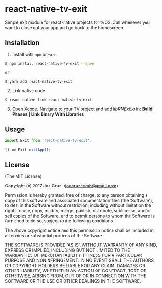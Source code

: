# react-native-tv-exit
Simple exit module for react-native projects for tvOS.  Call whenever you want to close out your app and go back to the homescreen.

Installation
------------

1. Install with `npm` or `yarn`

``` bash
$ npm install react-native-tv-exit --save
 
or
 
$ yarn add react-native-tv-exit
```

2. Link native code

``` bash
$ react-native link react-native-tv-exit
```

3. Open Xcode.  Navigate to your TV project and add *libRNExit.a* in: **Build Phases | Link Binary With Libraries**

Usage
-----

```javascript
import Exit from 'react-native-tv-exit';
 
() => Exit.exitApp();
```

License
-------

(The MIT License)

Copyright (c) 2017 Joe Cruz &lt;joecruz.tvmb@gmail.com&gt;

Permission is hereby granted, free of charge, to any person obtaining
a copy of this software and associated documentation files (the
'Software'), to deal in the Software without restriction, including
without limitation the rights to use, copy, modify, merge, publish,
distribute, sublicense, and/or sell copies of the Software, and to
permit persons to whom the Software is furnished to do so, subject to
the following conditions:

The above copyright notice and this permission notice shall be
included in all copies or substantial portions of the Software.

THE SOFTWARE IS PROVIDED 'AS IS', WITHOUT WARRANTY OF ANY KIND,
EXPRESS OR IMPLIED, INCLUDING BUT NOT LIMITED TO THE WARRANTIES OF
MERCHANTABILITY, FITNESS FOR A PARTICULAR PURPOSE AND NONINFRINGEMENT.
IN NO EVENT SHALL THE AUTHORS OR COPYRIGHT HOLDERS BE LIABLE FOR ANY
CLAIM, DAMAGES OR OTHER LIABILITY, WHETHER IN AN ACTION OF CONTRACT,
TORT OR OTHERWISE, ARISING FROM, OUT OF OR IN CONNECTION WITH THE
SOFTWARE OR THE USE OR OTHER DEALINGS IN THE SOFTWARE.